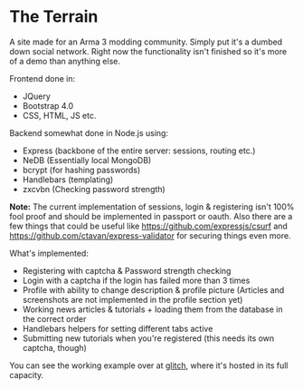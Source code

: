 The Terrain
=========================

A site made for an Arma 3 modding community. Simply put it's a dumbed down social network. Right now the functionality isn't finished so it's more of a demo than anything else.

Frontend done in:
- JQuery
- Bootstrap 4.0
- CSS, HTML, JS etc.

Backend somewhat done in Node.js using:
- Express (backbone of the entire server: sessions, routing etc.)
- NeDB (Essentially local MongoDB)
- bcrypt (for hashing passwords)
- Handlebars (templating)
- zxcvbn (Checking password strength)

**Note:** The current implementation of sessions, login & registering isn't 100% fool proof and should be implemented in passport or oauth. Also there are a few things that could be useful like https://github.com/expressjs/csurf and https://github.com/ctavan/express-validator for securing things even more.

What's implemented:
- Registering with captcha & Password strength checking
- Login with a captcha if the login has failed more than 3 times
- Profile with ability to change description & profile picture (Articles and screenshots are not implemented in the profile section yet)
- Working news articles & tutorials + loading them from the database in the correct order
- Handlebars helpers for setting different tabs active
- Submitting new tutorials when you're registered (this needs its own captcha, though)

You can see the working example over at [glitch](https://theterrain.glitch.me/), where it's hosted in its full capacity.